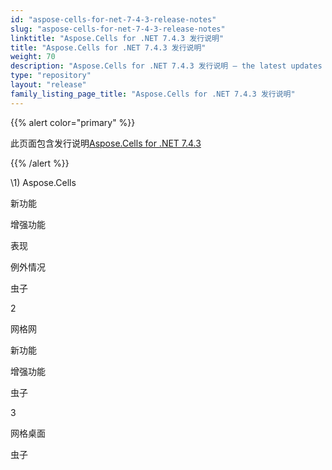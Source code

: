 ```yaml
---
id: "aspose-cells-for-net-7-4-3-release-notes"
slug: "aspose-cells-for-net-7-4-3-release-notes"
linktitle: "Aspose.Cells for .NET 7.4.3 发行说明"
title: "Aspose.Cells for .NET 7.4.3 发行说明"
weight: 70
description: "Aspose.Cells for .NET 7.4.3 发行说明 – the latest updates and fixes."
type: "repository"
layout: "release"
family_listing_page_title: "Aspose.Cells for .NET 7.4.3 发行说明"
---
```

{{% alert color="primary" %}} 

此页面包含发行说明[Aspose.Cells for .NET 7.4.3](https://releases.aspose.com/cells/net/new-releases/aspose.cells-for-.net-7.4.3/)

{{% /alert %}} 

\1) Aspose.Cells 

新功能

增强功能



表现

例外情况



虫子

2 

 网格网

新功能



增强功能

虫子

3 

 网格桌面

虫子
